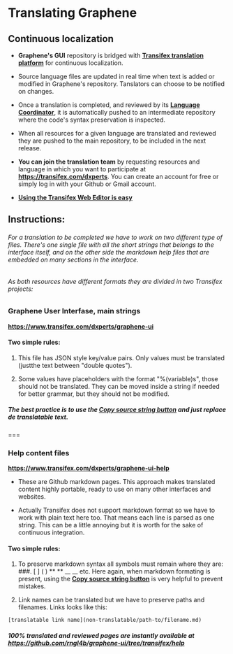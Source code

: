 Translating Graphene 
====================

## Continuous localization

* **Graphene's GUI** repository is bridged with [**Transifex translation platform**](https://www.transifex.com/dxperts) for continuous localization.

* Source language files are updated in real time when text is added or modified in Graphene's repository. 
Tanslators can choose to be notified on changes.

* Once a translation is completed, and reviewed by its [**Language Coordinator**](http://docs.transifex.com/introduction/#user-roles-in-transifex), 
it is automatically pushed to an intermediate repository where the code's syntax preservation is inspected.

* When all resources for a given language are translated and reviewed they are pushed to the main repository, to be included in the next release.

* **You can join the translation team** by requesting resources and language in which you want to participate at **https://transifex.com/dxperts**.
You can create an account for free or simply log in with your Github or Gmail account.

* [**Using the Transifex Web Editor is easy**](http://docs.transifex.com/tutorials/txeditor/) 


## Instructions:

###### For a translation to be completed we have to work on two different type of files. There's one single file with all the short strings that belongs to the interface itself, and on the other side the markdown help files that are embedded on many sections in the interface.
###### As both resources have different formats they are divided in two Transifex projects:

### Graphene User Interfase, main strings

**https://www.transifex.com/dxperts/graphene-ui**

#### **Two simple rules:**

1. This file has JSON style key/value pairs. Only values must be translated (justthe text between "double quotes"). 

2. Some values have placeholders with the format "%(variable)s", those should not be translated. They can be moved inside a string if needed for better grammar, but they should not be modified.

##### The best practice is to use the [**Copy source string button**](http://docs.transifex.com/tutorials/txeditor/#4-translation-time) and just replace de translatable text.
===

### Help content files

**https://www.transifex.com/dxperts/graphene-ui-help**

* These are Github markdown pages. This approach makes translated content highly portable, ready to use on many other  interfaces and websites.

* Actually Transifex does not support markdown format so we have to work with plain text here too. That means each line is parsed as one string. This can be a little annoying but it is worth for the sake of continuous integration.

#### **Two simple rules:**

1. To preserve markdown syntax all symbols must remain where they are: ###. [ ]  ( ) ** ** __ __ etc.
Here again, when markdown formating is present, using the [**Copy source string button**](http://docs.transifex.com/tutorials/txeditor/#4-translation-time) is very helpful to prevent mistakes.

2. Link names can be translated but we have to preserve paths and filenames. Links looks like this:
 ```
 [translatable link name](non-translatable/path-to/filename.md)
 ```
##### 100% translated and reviewed pages are instantly available at https://github.com/rngl4b/graphene-ui/tree/transifex/help
